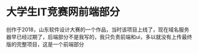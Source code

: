 # 大学生IT竞赛网前端部分
创作于2018，山东软件设计大赛的一个作品，当时该项目上线了，现在域名服务器早已经过期了，后端部分不是我写的，我只负责前端和ui，多以就没有上传最终版的完整项目，这是一个前端部分
